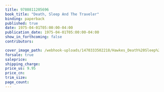 ```yaml
---
title: 9780811205696
book_title: "Death, Sleep And The Traveler"
binding: paperback
published: true
date: 1975-04-01T05:00:00-04:00
publication_date: 1975-04-01T05:00:00-04:00
show_in_forthcoming: false
contributors:

cover_image_path: /webhook-uploads/1470333502218/Hawkes_Death%20Sleep%20and%20the%20Traveler.jpg
forsale: true
saleprice:
shipping_charge:
price_us: 9.95
price_cn:
trim_size:
page_count:
---
```


